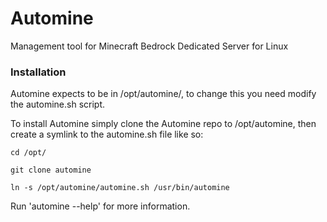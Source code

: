 # Automine
Management tool for Minecraft Bedrock Dedicated Server for Linux

### Installation

Automine expects to be in /opt/automine/, to change this you need modify the automine.sh script.

To install Automine simply clone the Automine repo to /opt/automine, then create a symlink to the automine.sh file like so:

`cd /opt/`

`git clone automine`

`ln -s /opt/automine/automine.sh /usr/bin/automine`

Run 'automine --help' for more information.
